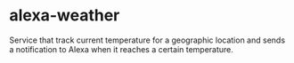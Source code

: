 # alexa-weather

Service that track current temperature for a geographic location and sends a notification to Alexa when it reaches a certain temperature.